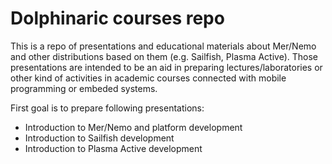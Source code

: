 Dolphinaric courses repo
========================

This is a repo of presentations and educational materials about Mer/Nemo and other distributions based on them (e.g. Sailfish, Plasma Active). Those presentations are intended to be an aid in preparing lectures/laboratories or other kind of activities in academic courses connected with mobile programming or embeded systems.

First goal is to prepare following presentations:
* Introduction to Mer/Nemo and platform development
* Introduction to Sailfish development
* Introduction to Plasma Active development
